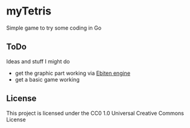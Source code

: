 # myTetris

Simple game to try some coding in Go

## ToDo

Ideas and stuff I might do
- get the graphic part working via [Ebiten engine](https://ebitengine.org/)
- get a basic game working

## License

This project is licensed under the CC0 1.0 Universal Creative Commons License

